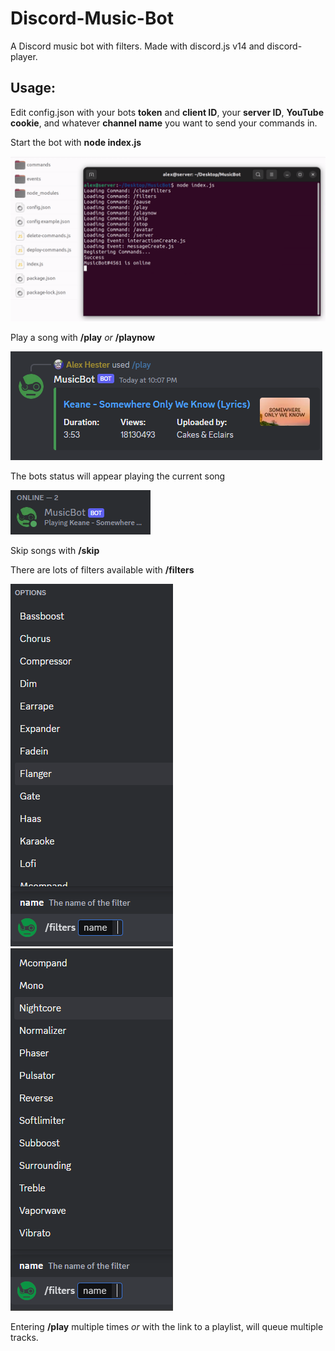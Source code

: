 # Discord-Music-Bot
A Discord music bot with filters. Made with discord.js v14 and discord-player.

## Usage:
Edit config.json with your bots **token** and **client ID**, your **server ID**, **YouTube cookie**, and whatever **channel name** you want to send your commands in.

Start the bot with **node index.js**

![](/images/node.png)

Play a song with **/play** *or* **/playnow**

![](/images/play.png)

The bots status will appear playing the current song

![](/images/status.png)

Skip songs with **/skip**

There are lots of filters available with **/filters**

![](/images/filters1.png)
![](/images/filters2.png)

Entering **/play** multiple times *or* with the link to a playlist, will queue multiple tracks.
